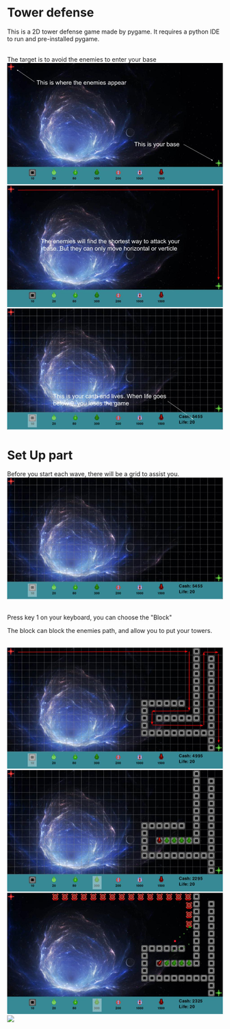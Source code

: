 # Tower defense
This is a 2D tower defense game made by pygame. It requires a python IDE to run and pre-installed pygame.

<br>
The target is to avoid the enemies to enter your base

<br>
<img src = "readme_images/pygame-td.jpg">

<img src = "readme_images/pygame-td (1).jpg">

<img src = "readme_images/pygame-td (2).jpg">

<br>

# Set Up part
Before you start each wave, there will be a grid to assist you.
<br>
<img src = "readme_images/pygame-td (3).jpg">

<br>
Press key 1 on your keyboard, you can choose the "Block"

<br>

The block can block the enemies path, and allow you to put your towers.

<br>
<img src = "readme_images/pygame-td (4).jpg">
<img src = "readme_images/pygame-td (5).jpg">
<img src = "readme_images/pygame-td (6).jpg">
<img src = "readme_images/pygame-td (7).jpg">
